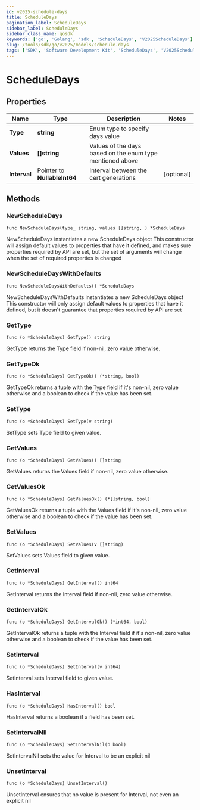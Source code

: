 ```yaml
---
id: v2025-schedule-days
title: ScheduleDays
pagination_label: ScheduleDays
sidebar_label: ScheduleDays
sidebar_class_name: gosdk
keywords: ['go', 'Golang', 'sdk', 'ScheduleDays', 'V2025ScheduleDays']
slug: /tools/sdk/go/v2025/models/schedule-days
tags: ['SDK', 'Software Development Kit', 'ScheduleDays', 'V2025ScheduleDays']
---
```


# ScheduleDays

## Properties

| Name | Type | Description | Notes |
| --- | --- | --- | --- |
| **Type** | **string** | Enum type to specify days value |
| **Values** | **[]string** | Values of the days based on the enum type mentioned above |
| **Interval** | Pointer to **NullableInt64** | Interval between the cert generations | [optional] |

## Methods

### NewScheduleDays

`func NewScheduleDays(type_ string, values []string, ) *ScheduleDays`

NewScheduleDays instantiates a new ScheduleDays object This constructor will assign default values to properties that have it defined, and makes sure properties required by API are set, but the set of arguments will change when the set of required properties is changed

### NewScheduleDaysWithDefaults

`func NewScheduleDaysWithDefaults() *ScheduleDays`

NewScheduleDaysWithDefaults instantiates a new ScheduleDays object This constructor will only assign default values to properties that have it defined, but it doesn't guarantee that properties required by API are set

### GetType

`func (o *ScheduleDays) GetType() string`

GetType returns the Type field if non-nil, zero value otherwise.

### GetTypeOk

`func (o *ScheduleDays) GetTypeOk() (*string, bool)`

GetTypeOk returns a tuple with the Type field if it's non-nil, zero value otherwise and a boolean to check if the value has been set.

### SetType

`func (o *ScheduleDays) SetType(v string)`

SetType sets Type field to given value.

### GetValues

`func (o *ScheduleDays) GetValues() []string`

GetValues returns the Values field if non-nil, zero value otherwise.

### GetValuesOk

`func (o *ScheduleDays) GetValuesOk() (*[]string, bool)`

GetValuesOk returns a tuple with the Values field if it's non-nil, zero value otherwise and a boolean to check if the value has been set.

### SetValues

`func (o *ScheduleDays) SetValues(v []string)`

SetValues sets Values field to given value.

### GetInterval

`func (o *ScheduleDays) GetInterval() int64`

GetInterval returns the Interval field if non-nil, zero value otherwise.

### GetIntervalOk

`func (o *ScheduleDays) GetIntervalOk() (*int64, bool)`

GetIntervalOk returns a tuple with the Interval field if it's non-nil, zero value otherwise and a boolean to check if the value has been set.

### SetInterval

`func (o *ScheduleDays) SetInterval(v int64)`

SetInterval sets Interval field to given value.

### HasInterval

`func (o *ScheduleDays) HasInterval() bool`

HasInterval returns a boolean if a field has been set.

### SetIntervalNil

`func (o *ScheduleDays) SetIntervalNil(b bool)`

SetIntervalNil sets the value for Interval to be an explicit nil

### UnsetInterval

`func (o *ScheduleDays) UnsetInterval()`

UnsetInterval ensures that no value is present for Interval, not even an explicit nil
